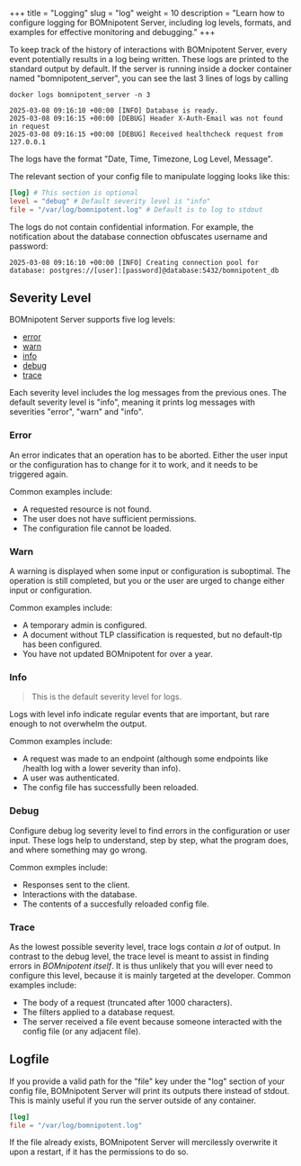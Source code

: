 +++
title = "Logging"
slug = "log"
weight = 10
description = "Learn how to configure logging for BOMnipotent Server, including log levels, formats, and examples for effective monitoring and debugging."
+++

To keep track of the history of interactions with BOMnipotent Server, every event potentially results in a log being written. These logs are printed to the standard output by default. If the server is running inside a docker container named "bomnipotent_server", you can see the last 3 lines of logs by calling
```
docker logs bomnipotent_server -n 3
```
``` {wrap="false" title="output"}
2025-03-08 09:16:10 +00:00 [INFO] Database is ready.
2025-03-08 09:16:15 +00:00 [DEBUG] Header X-Auth-Email was not found in request
2025-03-08 09:16:15 +00:00 [DEBUG] Received healthcheck request from 127.0.0.1
```

The logs have the format "Date, Time, Timezone, Log Level, Message".

The relevant section of your config file to manipulate logging looks like this:
```toml
[log] # This section is optional
level = "debug" # Default severity level is "info"
file = "/var/log/bomnipotent.log" # Default is to log to stdout
```

The logs do not contain confidential information. For example, the notification about the database connection obfuscates username and password:
``` {wrap="false" title="output"}
2025-03-08 09:16:10 +00:00 [INFO] Creating connection pool for database: postgres://[user]:[password]@database:5432/bomnipotent_db
```

## Severity Level

BOMnipotent Server supports five log levels:
- [error](#error)
- [warn](#warn)
- [info](#info)
- [debug](#debug)
- [trace](#trace)

Each severity level includes the log messages from the previous ones. The default severity level is "info", meaning it prints log messages with severities "error", "warn" and "info".

### Error

An error indicates that an operation has to be aborted. Either the user input or the configuration has to change for it to work, and it needs to be triggered again.

Common examples include:
- A requested resource is not found.
- The user does not have sufficient permissions.
- The configuration file cannot be loaded.


### Warn

A warning is displayed when some input or configuration is suboptimal. The operation is still completed, but you or the user are urged to change either input or configuration.

Common examples include:
- A temporary admin is configured.
- A document without TLP classification is requested, but no default-tlp has been configured.
- You have not updated BOMnipotent for over a year.

### Info

> This is the default severity level for logs.

Logs with level info indicate regular events that are important, but rare enough to not overwhelm the output.

Common examples include:
- A request was made to an endpoint (although some endpoints like /health log with a lower severity than info).
- A user was authenticated.
- The config file has successfully been reloaded.

### Debug

Configure debug log severity level to find errors in the configuration or user input. These logs help to understand, step by step, what the program does, and where something may go wrong.

Common exmples include:
- Responses sent to the client.
- Interactions with the database.
- The contents of a succesfully reloaded config file.

### Trace

As the lowest possible severity level, trace logs contain *a lot* of output. In contrast to the debug level, the trace level is meant to assist in finding errors in *BOMnipotent itself*. It is thus unlikely that you will ever need to configure this level, because it is mainly targeted at the developer.
Common examples include:
- The body of a request (truncated after 1000 characters).
- The filters applied to a database request.
- The server received a file event because someone interacted with the config file (or any adjacent file).

## Logfile

If you provide a valid path for the "file" key under the "log" section of your config file, BOMnipotent Server will print its outputs there instead of stdout. This is mainly useful if you run the server outside of any container.

```toml
[log]
file = "/var/log/bomnipotent.log"
```

If the file already exists, BOMnipotent Server will mercilessly overwrite it upon a restart, if it has the permissions to do so.
